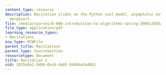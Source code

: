 ```yaml
---
content_type: resource
description: Recitation slides on the Python cost model, asymptotic notation, and
  mergesort.
file: /media/courses/6-006-introduction-to-algorithms-spring-2008/2035a9a254b60ac6da85944bba3a48b1_recitation02.pdf
file_type: application/pdf
learning_resource_types:
- Recitations
ocw_type: OCWFile
parent_title: Recitations
parent_type: CourseSection
resourcetype: Document
title: Recitation 2
uid: 2035a9a2-54b6-0ac6-da85-944bba3a48b1
---
```

